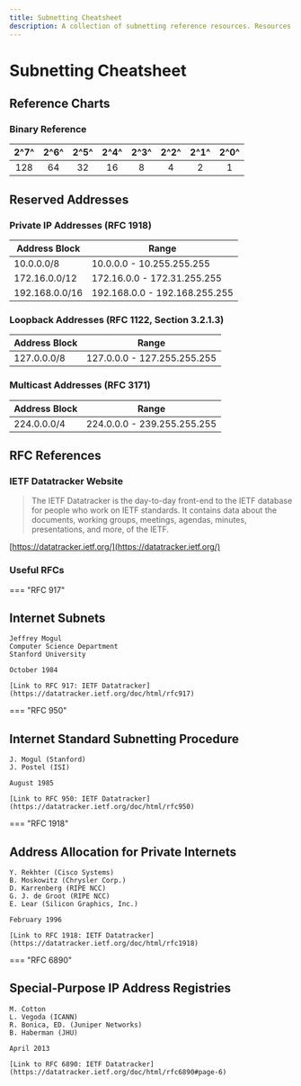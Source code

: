 ```yaml
---
title: Subnetting Cheatsheet
description: A collection of subnetting reference resources. Resources include tables, subnetting methods, the magic number, and more.
---
```

# Subnetting Cheatsheet

## Reference Charts

### Binary Reference
|2^7^|2^6^|2^5^|2^4^|2^3^|2^2^|2^1^|2^0^|
|:--:|:--:|:--:|:--:|:--:|:--:|:--:|:--:|
|128 |64  |32  |16  |8   |4   |2   |1   |

<!-- ### Classful Address Ranges
|Class A             |Class B               |Class C                  |
|-------------------|-----------------------|-------------------------|
|1.0.0.0 - 126.0.0.0|128.0.0.0 - 191.255.0.0|192.0.1.0 - 223.255.255.0| -->

<!-- ### IPv4 Subnet Chart -->

<!-- ## The Magic Bit Method -->

## Reserved Addresses
### Private IP Addresses (RFC 1918)
|Address Block|Range|
|-----|------|
|10.0.0.0/8|10.0.0.0 - 10.255.255.255|
|172.16.0.0/12|172.16.0.0 - 172.31.255.255|
|192.168.0.0/16|192.168.0.0 - 192.168.255.255|

### Loopback Addresses (RFC 1122, Section 3.2.1.3)
|Address Block|Range|
|-----|------|
|127.0.0.0/8|127.0.0.0 - 127.255.255.255|

### Multicast Addresses (RFC 3171)
|Address Block|Range|
|-----|------|
|224.0.0.0/4|224.0.0.0 - 239.255.255.255|

<!-- ## Examples Problems
### Network Address
### Broadcast Address
### Number of Usable Hosts -->

## RFC References
### IETF Datatracker Website
>   The IETF Datatracker is the day-to-day front-end to the IETF database for people who work on IETF standards.
    It contains data about the documents, working groups, meetings, agendas, minutes, presentations, and more, of the IETF.  

[https://datatracker.ietf.org/](https://datatracker.ietf.org/)
### Useful RFCs
=== "RFC 917"
    <h2>Internet Subnets</h2>  
    
    Jeffrey Mogul  
    Computer Science Department  
    Stanford University  

    October 1984  

    [Link to RFC 917: IETF Datatracker](https://datatracker.ietf.org/doc/html/rfc917)

=== "RFC 950"
    <h2>Internet Standard Subnetting Procedure</h2>  

    J. Mogul (Stanford)  
    J. Postel (ISI)  

    August 1985  

    [Link to RFC 950: IETF Datatracker](https://datatracker.ietf.org/doc/html/rfc950)

=== "RFC 1918"
    <h2>Address Allocation for Private Internets</h2>  

    Y. Rekhter (Cisco Systems)  
    B. Moskowitz (Chrysler Corp.)  
    D. Karrenberg (RIPE NCC)  
    G. J. de Groot (RIPE NCC)  
    E. Lear (Silicon Graphics, Inc.)  

    February 1996  

    [Link to RFC 1918: IETF Datatracker](https://datatracker.ietf.org/doc/html/rfc1918)

=== "RFC 6890"
    <h2>Special-Purpose IP Address Registries</h2>  

    M. Cotton  
    L. Vegoda (ICANN)  
    R. Bonica, ED. (Juniper Networks)  
    B. Haberman (JHU)  

    April 2013  

    [Link to RFC 6890: IETF Datatracker](https://datatracker.ietf.org/doc/html/rfc6890#page-6)
